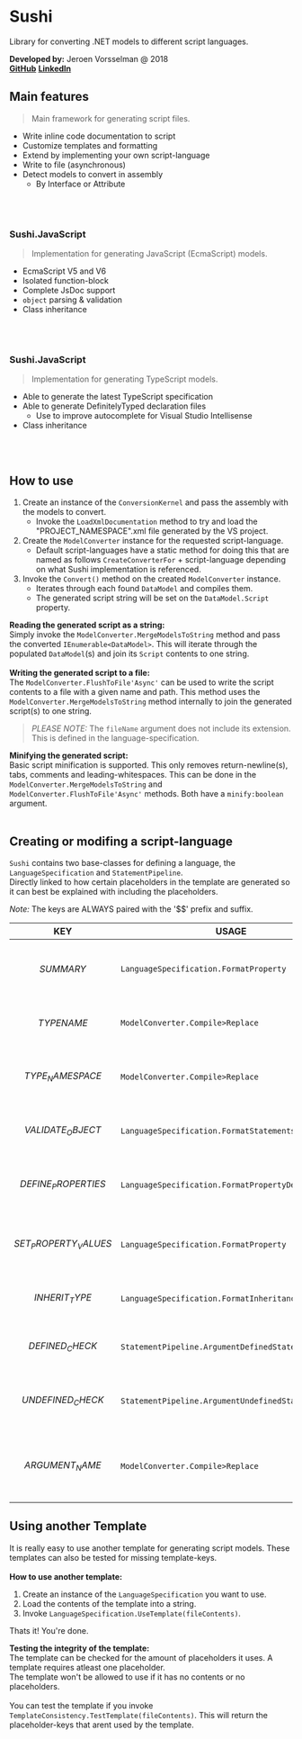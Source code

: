 # Sushi
Library for converting .NET models to different script languages.

**Developed by:** Jeroen Vorsselman @ 2018<br>
**[GitHub](https://github.com/jvorssel)** **[LinkedIn](https://www.linkedin.com/in/j-vorsselman/)**


##  Main features
> Main framework for generating script files.
- Write inline code documentation to script
- Customize templates and formatting
- Extend by implementing your own script-language
- Write to file (asynchronous)
- Detect models to convert in assembly
	- By Interface or Attribute
<br>
<br>

### Sushi.JavaScript
> Implementation for generating JavaScript (EcmaScript) models.
- EcmaScript V5 and V6
- Isolated function-block
- Complete JsDoc support
- `object` parsing & validation
- Class inheritance
<br>
<br>

### Sushi.JavaScript
> Implementation for generating TypeScript models.
- Able to generate the latest TypeScript specification
- Able to generate DefinitelyTyped declaration files
	- Use to improve autocomplete for Visual Studio Intellisense
- Class inheritance
<br>
<br>

## How to use
1. Create an instance of the `ConversionKernel` and pass the assembly with the models to convert.
	 - Invoke the `LoadXmlDocumentation` method to try and load the "PROJECT_NAMESPACE".xml file generated by the VS project.
2. Create the `ModelConverter` instance for the requested script-language.
	 - Default script-languages have a static method for doing this that are named as follows `CreateConverterFor` + script-language depending on what Sushi implementation is referenced.
3. Invoke the `Convert()` method on the created `ModelConverter` instance. 
	 - Iterates through each found `DataModel` and compiles them.
	 - The generated script string will be set on the `DataModel.Script` property.

**Reading the generated script as a string:**<br>
Simply invoke the `ModelConverter.MergeModelsToString` method and pass the converted `IEnumerable<DataModel>`.
This will iterate through the populated `DataModel`(s) and join its `Script` contents to one string.
<br>
<br>
**Writing the generated script to a file:**<br>
The `ModelConverter.FlushToFile'Async'` can be used to write the script contents to a file with a given name and path.
This method uses the `ModelConverter.MergeModelsToString` method internally to join the generated script(s) to one string.
<br>
> *PLEASE NOTE:* The `fileName` argument does not include its extension. This is defined in the language-specification.

**Minifying the generated script:**<br>
Basic script minification is supported. This only removes return-newline(s), tabs, comments and leading-whitespaces.
This can be done in the `ModelConverter.MergeModelsToString` and `ModelConverter.FlushToFile'Async'` methods. Both have a `minify:boolean` argument.
<br>
<br>

## Creating or modifing a script-language
`Sushi` contains two base-classes for defining a language, the `LanguageSpecification` and `StatementPipeline`.<br>
Directly linked to how certain placeholders in the template are generated so it can best be explained with including the placeholders.

*Note:* The keys are ALWAYS paired with the '$$' prefix and suffix.

KEY | USAGE | SUMMARY
--- | --- | ---
$$SUMMARY$$ | `LanguageSpecification.FormatProperty` | The summary doc for the specific `PropertyInfo`.
$$TYPENAME$$ | `ModelConverter.Compile>Replace` | The name for the specific `Type` to compile.
$$TYPE_NAMESPACE$$ | `ModelConverter.Compile>Replace` | The namespace for the specific `Type` to compile.
$$VALIDATE_OBJECT$$ | `LanguageSpecification.FormatStatements` | Placeholder for the `Type` properties validation.
$$DEFINE_PROPERTIES$$ |  `LanguageSpecification.FormatPropertyDefinition` | Placeholder for the properties that should be defined.
$$SET_PROPERTY_VALUES$$ | `LanguageSpecification.FormatProperty` | Placeholder for the values that should be set.
$$INHERIT_TYPE$$ | `LanguageSpecification.FormatInheritanceStatement` | Statement for the name of the inherited `Type`.
$$DEFINED_CHECK$$ | `StatementPipeline.ArgumentDefinedStatement` | Statement if the `Property` is defined / has a value.
$$UNDEFINED_CHECK$$ | `StatementPipeline.ArgumentUndefinedStatement` | Statement if the `Property` is not defined / has no value.
$$ARGUMENT_NAME$$ | `ModelConverter.Compile>Replace` | Placeholder for the `argument` of the `object` that should be used.

## Using another Template
It is really easy to use another template for generating script models. These templates can also be tested for missing template-keys.
<br>
<br>
**How to use another template:**
1. Create an instance of the `LanguageSpecification` you want to use.
2. Load the contents of the template into a string.
3. Invoke `LanguageSpecification.UseTemplate(fileContents)`.

Thats it! You're done. <br>

**Testing the integrity of the template:**<br>
The template can be checked for the amount of placeholders it uses. A template requires atleast one placeholder.<br>
The template won't be allowed to use if it has no contents or no placeholders.<br><br>
You can test the template if you invoke `TemplateConsistency.TestTemplate(fileContents)`.
This will return the placeholder-keys that arent used by the template.


